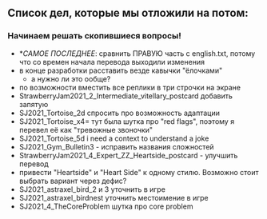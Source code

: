 ## Список дел, которые мы отложили на потом:
### Начинаем решать скопившиеся вопросы!
* **САМОЕ ПОСЛЕДНЕЕ*: сравнить ПРАВУЮ часть с english.txt, потому что со времен начала перевода выходили изменения
* в конце разработки расставить везде кавычки "ёлочками"
  - а нужно ли это ообще?
* по возможности вместить все реплики в три строчки на экране
* StrawberryJam2021_2_Intermediate_vitellary_postcard добавить запятую
* SJ2021_Tortoise_2d спросить про возможность адаптации
* SJ2021_Tortoise_x4= тут была шутка про "red flags", поэтому я перевел её как "тревожные звоночки"
* SJ2021_Tortoise_5d i need a context to understand a joke
* SJ2021_Gym_Bulletin3 - исправить названия сложностей
* StrawberryJam2021_4_Expert_ZZ_Heartside_postcard - улучшить перевод
* привести "Heartside" и "Heart Side" к одному стилю. Возможно стоит выбрать вариант через дефис?
* SJ2021_astraxel_bird_2 и 3 уточнить в игре
* SJ2021_astraxel_birdnest уточнить местоимение в игре
* SJ2021_4_TheCoreProblem шутка про core problem